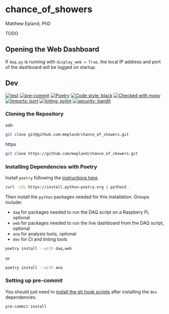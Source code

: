 # chance\_of\_showers
Matthew Epland, PhD

TODO

## Opening the Web Dashboard
If `daq.py` is running with `display_web = True`,
the local IP address and port of the dashboard will be logged on startup.

## Dev
[![test](https://github.com/mepland/chance_of_showers/actions/workflows/test.yml/badge.svg)](https://github.com/mepland/chance_of_showers/actions/workflows/test.yml)
[![pre-commit](https://img.shields.io/badge/pre--commit-enabled-brightgreen?logo=pre-commit)](https://github.com/pre-commit/pre-commit)
[![Poetry](https://img.shields.io/endpoint?url=https://python-poetry.org/badge/v0.json)](https://python-poetry.org)
[![Code style: black](https://img.shields.io/badge/code%20style-black-000000.svg)](https://github.com/psf/black)
[![Checked with mypy](https://www.mypy-lang.org/static/mypy_badge.svg)](https://mypy-lang.org/)
[![Imports: isort](https://img.shields.io/badge/%20imports-isort-%231674b1?style=flat&labelColor=ef8336)](https://pycqa.github.io/isort/)
[![linting: pylint](https://img.shields.io/badge/linting-pylint-yellowgreen)](https://github.com/pylint-dev/pylint)
[![security: bandit](https://img.shields.io/badge/security-bandit-yellow.svg)](https://github.com/PyCQA/bandit)

### Cloning the Repository
ssh
```bash
git clone git@github.com:mepland/chance_of_showers.git
```

https
```bash
git clone https://github.com/mepland/chance_of_showers.git
```

### Installing Dependencies with Poetry
Install `poetry` following the [instructions here](https://python-poetry.org/docs/#installation).
```bash
curl -sSL https://install.python-poetry.org | python3 -
```
Then install the `python` packages needed for this installation. Groups include:
- `daq` for packages needed to run the DAQ script on a Raspbery Pi, optional
- `web` for packages needed to run the live dashboard from the DAQ script, optional
- `ana` for analysis tools, optional
- `dev` for CI and linting tools

```bash
poetry install --with daq,web
```
or
```bash
poetry install --with ana
```

### Setting up pre-commit
You should just need to [install the git hook scripts](https://pre-commit.com/#3-install-the-git-hook-scripts) after installing the `dev` dependencies.
```bash
pre-commit install
```
